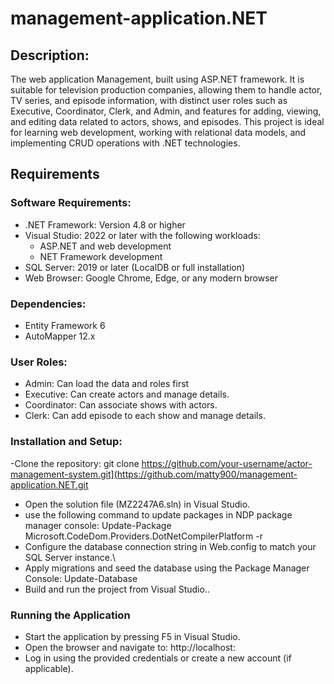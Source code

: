 # management-application.NET

## Description:
The web application Management, built using ASP.NET framework.  It is suitable for television production companies, allowing them to handle actor, TV series, and episode information, with distinct user roles such as Executive, Coordinator, Clerk, and Admin, and features for adding, viewing, and editing data related to actors, shows, and episodes. This project is ideal for learning web development, working with relational data models, and implementing CRUD operations with .NET technologies.


## Requirements 
### Software Requirements:
- .NET Framework: Version 4.8 or higher
- Visual Studio: 2022 or later with the following workloads:
   - ASP.NET and web development
   - NET Framework development
- SQL Server: 2019 or later (LocalDB or full installation)
- Web Browser: Google Chrome, Edge, or any modern browser



### Dependencies:
- Entity Framework 6
- AutoMapper 12.x

### User Roles:
- Admin: Can load the data and roles first
- Executive: Can create actors and manage details.
- Coordinator: Can associate shows with actors.
- Clerk: Can add episode to each show and manage details.

### Installation and Setup:
-Clone the repository:
git clone https://github.com/your-username/actor-management-system.git](https://github.com/matty900/management-application.NET.git
- Open the solution file (MZ2247A6.sln) in Visual Studio.
- use the following command to update packages in NDP package manager console: Update-Package Microsoft.CodeDom.Providers.DotNetCompilerPlatform -r
- Configure the database connection string in Web.config to match your SQL Server instance.\
- Apply migrations and seed the database using the Package Manager Console: Update-Database
- Build and run the project from Visual Studio..

### Running the Application
- Start the application by pressing F5 in Visual Studio.
- Open the browser and navigate to: http://localhost:<port>
- Log in using the provided credentials or create a new account (if applicable).


